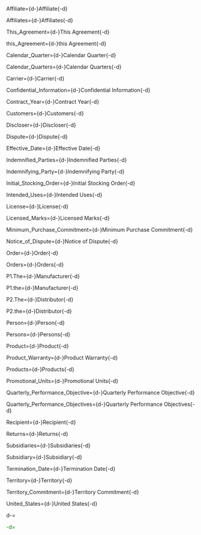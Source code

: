 Affiliate={d-}Affiliate{-d}

Affiliates={d-}Affiliates{-d}

This_Agreement={d-}This Agreement{-d}

this_Agreement={d-}this Agreement{-d}

Calendar_Quarter={d-}Calendar Quarter{-d}

Calendar_Quarters={d-}Calendar Quarters{-d}

Carrier={d-}Carrier{-d}

Confidential_Information={d-}Confidential Information{-d}

Contract_Year={d-}Contract Year{-d}

Customers={d-}Customers{-d}

Discloser={d-}Discloser{-d}

Dispute={d-}Dispute{-d}

Effective_Date={d-}Effective Date{-d}

Indemnified_Parties={d-}Indemnified Parties{-d}

Indemnifying_Party={d-}Indemnifying Party{-d}

Initial_Stocking_Order={d-}Initial Stocking Order{-d}

Intended_Uses={d-}Intended Uses{-d}

License={d-}License{-d}

Licensed_Marks={d-}Licensed Marks{-d}

Minimum_Purchase_Commitment={d-}Minimum Purchase Commitment{-d}

Notice_of_Dispute={d-}Notice of Dispute{-d}

Order={d-}Order{-d}

Orders={d-}Orders{-d}

P1.The={d-}Manufacturer{-d}

P1.the={d-}Manufacturer{-d}

P2.The={d-}Distributor{-d}

P2.the={d-}Distributor{-d}

Person={d-}Person{-d}

Persons={d-}Persons{-d}

Product={d-}Product{-d}

Product_Warranty={d-}Product Warranty{-d}

Products={d-}Products{-d}

Promotional_Units={d-}Promotional Units{-d}

Quarterly_Performance_Objective={d-}Quarterly Performance Objective{-d}

Quarterly_Performance_Objectives={d-}Quarterly Performance Objectives{-d}

Recipient={d-}Recipient{-d}

Returns={d-}Returns{-d}

Subsidiaries={d-}Subsidiaries{-d}

Subsidiary={d-}Subsidiary{-d}

Termination_Date={d-}Termination Date{-d}

Territory={d-}Territory{-d}

Territory_Commitment={d-}Territory Commitment{-d}

United_States={d-}United States{-d}

d-=<a><font color="green">

-d=</font></a>

